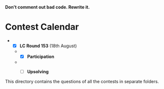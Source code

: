 **Don't comment out bad code. Rewrite it.**    

# Contest Calendar
* - [x] **LC Round 153** (18th August) 
  * - [x] **Participation**
  * - [ ] **Upsolving**



This directory contains the questions of all the contests in separate folders.
